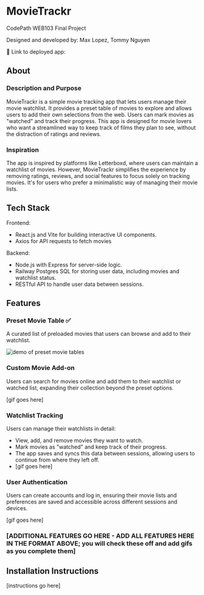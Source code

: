 # MovieTrackr

CodePath WEB103 Final Project

Designed and developed by: Max Lopez, Tommy Nguyen

🔗 Link to deployed app:

## About

### Description and Purpose

MovieTrackr is a simple movie tracking app that lets users manage their movie watchlist. It provides a preset table of movies to explore and allows users to add their own selections from the web. Users can mark movies as "watched" and track their progress. This app is designed for movie lovers who want a streamlined way to keep track of films they plan to see, without the distraction of ratings and reviews.

### Inspiration

The app is inspired by platforms like Letterboxd, where users can maintain a watchlist of movies. However, MovieTrackr simplifies the experience by removing ratings, reviews, and social features to focus solely on tracking movies. It's for users who prefer a minimalistic way of managing their movie lists.

## Tech Stack

Frontend:

- React.js and Vite for building interactive UI components.
- Axios for API requests to fetch movies

Backend:

- Node.js with Express for server-side logic.
- Railway Postgres SQL for storing user data, including movies and watchlist status.
- RESTful API to handle user data between sessions.

## Features

### Preset Movie Table ✅

A curated list of preloaded movies that users can browse and add to their watchlist.

![demo of preset movie tables](./gifs/demo.gif)

### Custom Movie Add-on

Users can search for movies online and add them to their watchlist or watched list, expanding their collection beyond the preset options.

[gif goes here]

### Watchlist Tracking

Users can manage their watchlists in detail:

- View, add, and remove movies they want to watch.
- Mark movies as "watched" and keep track of their progress.
- The app saves and syncs this data between sessions, allowing users to continue from where they left off.
- [gif goes here]

### User Authentication

Users can create accounts and log in, ensuring their movie lists and preferences are saved and accessible across different sessions and devices.

[gif goes here]

### [ADDITIONAL FEATURES GO HERE - ADD ALL FEATURES HERE IN THE FORMAT ABOVE; you will check these off and add gifs as you complete them]

## Installation Instructions

[instructions go here]
